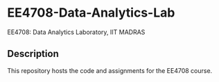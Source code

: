 # EE4708-Data-Analytics-Lab

EE4708: Data Analytics Laboratory, IIT MADRAS

## Description

This repository hosts the code and assignments for the EE4708 course.
